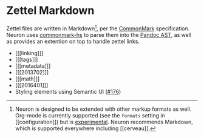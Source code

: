 # Zettel Markdown

Zettel files are written in Markdown[^other], per the [CommonMark](https://commonmark.org/) specification. Neuron uses [commonmark-hs](https://github.com/jgm/commonmark-hs) to parse them into the [Pandoc AST](https://pandoc.org/using-the-pandoc-api.html), as well as provides an extention on top to handle zettel links.

* [[[linking]]]
* [[[tags]]]
* [[[metadata]]]
* [[[2013702]]] 
* [[[math]]] 
* [[[2016401]]]
* Styling elements using Semantic UI ([\#176](https://github.com/srid/neuron/issues/176))

[^other]: Neuron is designed to be extended with other markup formats as well. Org-mode is currently supported (see the `formats` setting in [[configuration]]) but is [experimental](https://github.com/srid/neuron/issues/275). Neuron recommends Markdown, which is supported everywhere including [[cerveau]].  
